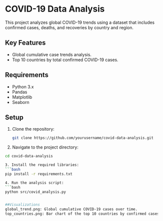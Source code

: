 # COVID-19 Data Analysis

This project analyzes global COVID-19 trends using a dataset that includes confirmed cases, deaths, and recoveries by country and region.

## Key Features

- Global cumulative case trends analysis.
- Top 10 countries by total confirmed COVID-19 cases.

## Requirements

- Python 3.x
- Pandas
- Matplotlib
- Seaborn

## Setup

1. Clone the repository:
   ```bash
   git clone https://github.com/yourusername/covid-data-analysis.git

2. Navigate to the project directory:
```bash
cd covid-data-analysis

3. Install the required libraries:
```bash
pip install -r requirements.txt

4. Run the analysis script:
```bash
python src/covid_analysis.py


##Visualizations
global_trend.png: Global cumulative COVID-19 cases over time.
top_countries.png: Bar chart of the top 10 countries by confirmed cases.
